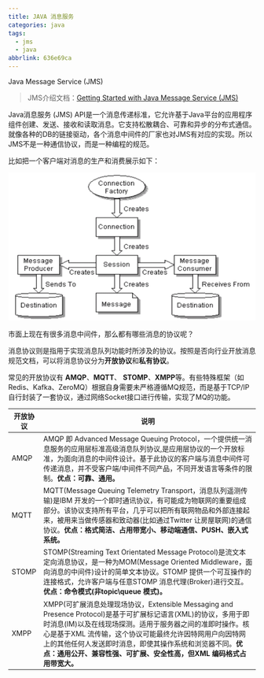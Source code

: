 ```yaml
---
title: JAVA 消息服务
categories: java
tags:
  - jms
  - java
abbrlink: 636e69ca
---
```

Java Message Service (JMS)

> JMS介绍文档：[Getting Started with Java Message Service (JMS)](https://www.oracle.com/technical-resources/articles/java/intro-java-message-service.html)

Java消息服务 (JMS) API是一个消息传递标准，它允许基于Java平台的应用程序组件创建、发送、接收和读取消息。它支持松散耦合、可靠和异步的分布式通信。就像各种的DB的链接驱动，各个消息中间件的厂家也对JMS有对应的实现。所以JMS不是一种通信协议，而是一种编程的规范。

比如把一个客户端对消息的生产和消费展示如下：

![](images/1577107.png)



市面上现在有很多消息中间件，那么都有哪些消息的协议呢？

消息协议则是指用于实现消息队列功能时所涉及的协议。按照是否向行业开放消息规范文档，可以将消息协议分为**开放协议**和**私有协议**。

常见的开放协议有 **AMQP**、**MQTT**、 **STOMP**、**XMPP**等。有些特殊框架（如Redis、Kafka、ZeroMQ）根据自身需要未严格遵循MQ规范，而是基于TCP/IP自行封装了一套协议，通过网络Socket接口进行传输，实现了MQ的功能。

| 开放协议 | 说明                                                         |
| -------- | ------------------------------------------------------------ |
| AMQP     | AMQP 即 Advanced Message Queuing Protocol，一个提供统一消息服务的应用层标准高级消息队列协议,是应用层协议的一个开放标准，为面向消息的中间件设计。基于此协议的客户端与消息中间件可传递消息，并不受客户端/中间件不同产品，不同开发语言等条件的限制。**优点：可靠、通用。** |
| MQTT     | MQTT(Message Queuing Telemetry Transport，消息队列遥测传输)是IBM 开发的一个即时通讯协议，有可能成为物联网的重要组成部分。该协议支持所有平台，几乎可以把所有联网物品和外部连接起来，被用来当做传感器和致动器(比如通过Twitter 让房屋联网)的通信协议。**优点：格式简洁、占用带宽小、移动端通信、PUSH、嵌入式系统。** |
| STOMP    | STOMP(Streaming Text Orientated Message Protocol)是流文本定向消息协议，是一种为MOM(Message Oriented Middleware，面向消息的中间件)设计的简单文本协议。STOMP 提供一个可互操作的连接格式，允许客户端与任意STOMP 消息代理(Broker)进行交互。**优点：命令模式(非topic\queue 模式)。** |
| XMPP     | XMPP(可扩展消息处理现场协议，Extensible Messaging and Presence Protocol)是基于可扩展标记语言(XML)的协议，多用于即时消息(IM)以及在线现场探测。适用于服务器之间的准即时操作。核心是基于XML 流传输，这个协议可能最终允许因特网用户向因特网上的其他任何人发送即时消息，即使其操作系统和浏览器不同。**优点：通用公开、兼容性强、可扩展、安全性高，但XML 编码格式占用带宽大。** |

